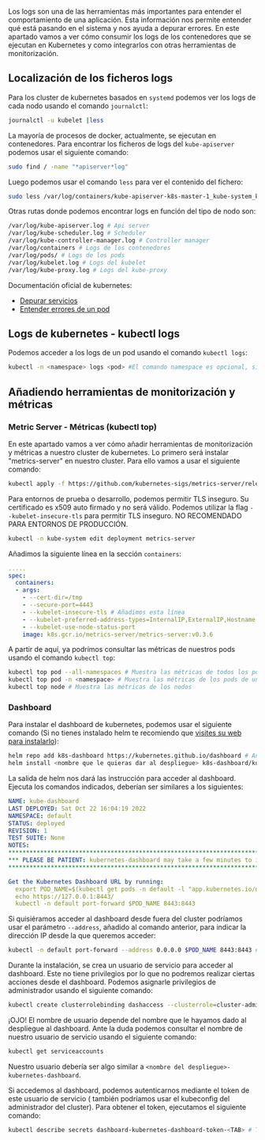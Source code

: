 
Los logs son una de las herramientas más importantes para entender el comportamiento de una aplicación. Esta información nos permite entender qué está pasando en el sistema y nos ayuda a depurar errores. En este apartado vamos a ver cómo consumir los logs de los contenedores que se ejecutan en Kubernetes y como integrarlos con otras herramientas de monitorización.

## Localización de los ficheros logs
Para los cluster  de kubernetes basados en `systemd` podemos ver los logs de cada nodo usando el comando `journalctl`:
```bash
journalctl -u kubelet |less
```

La mayoría de procesos de docker, actualmente, se ejecutan en contenedores. Para encontrar los ficheros de logs del `kube-apiserver` podemos usar el siguiente comando:
```bash
sudo find / -name "*apiserver*log"
```

Luego podemos usar el comando `less` para ver el contenido del fichero:
```bash
sudo less /var/log/containers/kube-apiserver-k8s-master-1_kube-system_kube-apiserver-1.log # Usa las rutas obtenidas en el comando anterior
```

Otras rutas donde podemos encontrar logs en función del tipo de nodo son:
```bash
/var/log/kube-apiserver.log # Api server
/var/log/kube-scheduler.log # Scheduler
/var/log/kube-controller-manager.log # Controller manager
/var/log/containers # Logs de los contenedores
/var/log/pods/ # Logs de los pods
/var/log/kubelet.log # Logs del kubelet
/var/log/kube-proxy.log # Logs del kube-proxy
```

Documentación oficial de kubernetes:
* [Depurar servicios](https://kubernetes.io/docs/tasks/debug/debug-application/debug-service/)
* [Entender errores de un pod](https://kubernetes.io/docs/tasks/debug/debug-application/determine-reason-pod-failure/)


## Logs de kubernetes - kubectl logs
Podemos acceder a los logs de un pod usando el comando `kubectl logs`:
```bash
kubectl -n <namespace> logs <pod> #El comando namespace es opcional, si no se especifica se usa el namespace por defecto
```


## Añadiendo herramientas de monitorización y métricas

### Metric Server - Métricas (kubectl top)
En este apartado vamos a ver cómo añadir herramientas de monitorización y métricas a nuestro cluster de kubernetes. Lo primero será instalar "metrics-server" en nuestro cluster. Para ello vamos a usar el siguiente comando:
```bash
kubectl apply -f https://github.com/kubernetes-sigs/metrics-server/releases/latest/download/components.yaml
```

Para entornos de prueba o desarrollo, podemos permitir TLS inseguro. Su certificado es x509 auto firmado y no será válido. Podemos utilizar la flag `--kubelet-insecure-tls` para permitir TLS inseguro. NO RECOMENDADO PARA ENTORNOS DE PRODUCCIÓN.
```bash
kubectl -n kube-system edit deployment metrics-server
```

Añadimos la siguiente línea en la sección `containers`:
```yaml
.....
spec:
  containers:
  - args:
	- --cert-dir=/tmp
	- --secure-port=4443
	- --kubelet-insecure-tls # Añadimos esta línea
	- --kubelet-preferred-address-types=InternalIP,ExternalIP,Hostname
	- --kubelet-use-node-status-port
	image: k8s.gcr.io/metrics-server/metrics-server:v0.3.6
```

A partir de aquí, ya podrímos consultar las métricas de nuestros pods usando el comando `kubectl top`:
```bash
kubectl top pod --all-namespaces # Muestra las métricas de todos los pods
kubectl top pod -n <namespace> # Muestra las métricas de los pods de un namespace
kubectl top node # Muestra las métricas de los nodos
```

### Dashboard
Para instalar el dashboard de kubernetes, podemos usar el siguiente comando (Si no tienes instalado helm te recomiendo que [visites su web para instalarlo](https://helm.sh/docs/intro/install/)):
```bash
helm repo add k8s-dashboard https://kubernetes.github.io/dashboard # Añadimos el repositorio a helm
helm install <nombre que le quieras dar al despliegue> k8s-dashboard/kubernetes-dashboard 
```

La salida de helm nos dará las instrucción para acceder al dashboard. Ejecuta los comandos indicados, deberían ser similares a los siguientes:
```yaml
NAME: kube-dashboard
LAST DEPLOYED: Sat Oct 22 16:04:19 2022
NAMESPACE: default
STATUS: deployed
REVISION: 1
TEST SUITE: None
NOTES:
*********************************************************************************
*** PLEASE BE PATIENT: kubernetes-dashboard may take a few minutes to install ***
*********************************************************************************

Get the Kubernetes Dashboard URL by running:
  export POD_NAME=$(kubectl get pods -n default -l "app.kubernetes.io/name=kubernetes-dashboard,app.kubernetes.io/instance=kube-dashboard" -o jsonpath="{.items[0].metadata.name}")
  echo https://127.0.0.1:8443/
  kubectl -n default port-forward $POD_NAME 8443:8443
```

Si quisiéramos acceder al dashboard desde fuera del cluster podríamos usar el parámetro `--address`, añadido al comando anterior, para indicar la dirección IP desde la que queremos acceder:
```bash
kubectl -n default port-forward --address 0.0.0.0 $POD_NAME 8443:8443 # Así cualuier usuario de la red podrá acceder al dashboard, ojo si no es lo que queremos
```

Durante la instalación, se crea un usuario de servicio para acceder al dashboard. Este no tiene privilegios por lo que no podremos realizar ciertas acciones desde el dashboard. Podemos asignarle privilegios de administrador usando el siguiente comando:
```bash
kubectl create clusterrolebinding dashaccess --clusterrole=cluster-admin --serviceaccount=default:<nombre del usuario>
```

¡OJO! El nombre de usuario depende del nombre que le hayamos dado al despliegue al dashboard. Ante la duda podemos consultar el nombre de nuestro usuario de servicio usando el siguiente comando:
```bash
kubectl get serviceaccounts 
```
Nuestro usuario debería ser algo similar a `<nombre del despliegue>-kubernetes-dashboard`.

Si accedemos al dashboard, podemos autenticarnos mediante el token de este usuario de servicio ( también podríamos usar el kubeconfig del administrador del cluster). Para obtener el token, ejecutamos el siguiente comando:
```bash
kubectl describe secrets dashboard-kubernetes-dashboard-token-<TAB> # TAB para autocompletar el nombre completo del secret
```